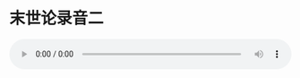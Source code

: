 # 末世论录音二

<audio style="width: 100%;" preload="false" controls controlslist="nodownload"><source src="http://file.simai.life/audio/mp3/old/27423.mp3" type="audio/mpeg">Your browser does not support the audio element.</audio>


